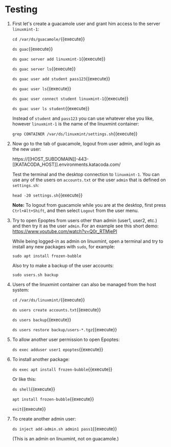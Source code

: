 # Testing

1. First let's create a guacamole user and grant him access to the
   server `linuxmint-1`:
   
   `cd /var/ds/guacamole/`{{execute}}

   `ds guac`{{execute}}

   `ds guac server add linuxmint-1`{{execute}}

   `ds guac server ls`{{execute}}

   `ds guac user add student pass123`{{execute}}

   `ds guac user ls`{{execute}}

   `ds guac user connect student linuxmint-1`{{execute}}

   `ds guac user ls student`{{execute}}
   
   Instead of `student` and `pass123` you can use whatever else you
   like, however `linuxmint-1` is the name of the linuxmint container:
   
   `grep CONTAINER /var/ds/linuxmint/settings.sh`{{execute}}

2. Now go to the tab of guacamole, logout from user admin, and login
   as the new user:

   https://[[HOST_SUBDOMAIN]]-443-[[KATACODA_HOST]].environments.katacoda.com/

   Test the terminal and the desktop connection to `linuxmint-1`.  You
   can use any of the users on `accounts.txt` or the user `admin` that
   is defined on `settings.sh`:
   
   `head -20 settings.sh`{{execute}}
   
   **Note:** To logout from guacamole while you are at the desktop,
   first press `Ctrl+Alt+Shift`, and then select `Logout` from the
   user menu.

3. Try to open Epoptes from users other than admin (user1, user2,
   etc.)  and then try it as the user `admin`. For an example see this
   short demo: https://www.youtube.com/watch?v=Q0r_RTMjePI
   
   While being logged-in as admin on linuxmint, open a terminal and
   try to install any new packages with `sudo`, for example:
   
   `sudo apt install frozen-bubble`
   
   Also try to make a backup of the user accounts:
   
   `sudo users.sh backup`

4. Users of the linuxmint container can also be managed from the host
   system:

   `cd /var/ds/linuxmint/`{{execute}}
   
   `ds users create accounts.txt`{{execute}}
   
   `ds users backup`{{execute}}
   
   `ds users restore backup/users-*.tgz`{{execute}}
   
5. To allow another user permission to open Epoptes:
   
   `ds exec adduser user1 epoptes`{{execute}}
   
6. To install another package:
   
   `ds exec apt install frozen-bubble`{{execute}}
   
   Or like this:
   
   `ds shell`{{execute}}
   
   `apt install frozen-bubble`{{execute}}
   
   `exit`{{execute}}
   
7. To create another admin user:
   
   `ds inject add-admin.sh admin1 pass1`{{execute}}
   
   (This is an admin on linuxmint, not on guacamole.)
